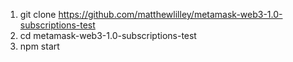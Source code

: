 1. git clone https://github.com/matthewlilley/metamask-web3-1.0-subscriptions-test
2. cd metamask-web3-1.0-subscriptions-test
3. npm start